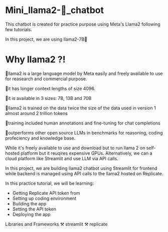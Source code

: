 # Mini_llama2-🦙_chatbot
This chatbot is created for practice purpose using Meta's Llama2 following few tutorials.

In this project, we are using llama2-7B🦙

# Why llama2 ?!

🦙llama2 is a large language model by Meta easily and freely available to use for reasearch and commercial purpose.

🦙it has longer context lengths of size 4096.

🦙it is available in 3 sizes: 7B, 13B and 70B

🦙llama2 is trained on the data twice the size of the data used in version 1 almost around 2 trillion tokens

🦙training included human annotations and fine-tuning for chat completions

🦙outperforms other open source LLMs in benchmarks for reasoning, coding profeciency and knowledge base.

While it's freely available to use and download but to run llama 2 on self-hosted platform but it reuqires expensive GPUs.
Alternatively, we can a cloud platform like Streamlit and use LLM via API calls.

In this project, we are building llama2 chatbot using Streamlit for frontend while backend is managed using API calls to the llama2 hosted on Replicate.

In this practice tutorial, we will be learning:
- Getting Replicate API token from 
- Setting up coding environment
- Building the app
- Setting the API token
- Deploying the app

Libraries and Frameworks
⚒️ streamlit
⚒️ replicate
